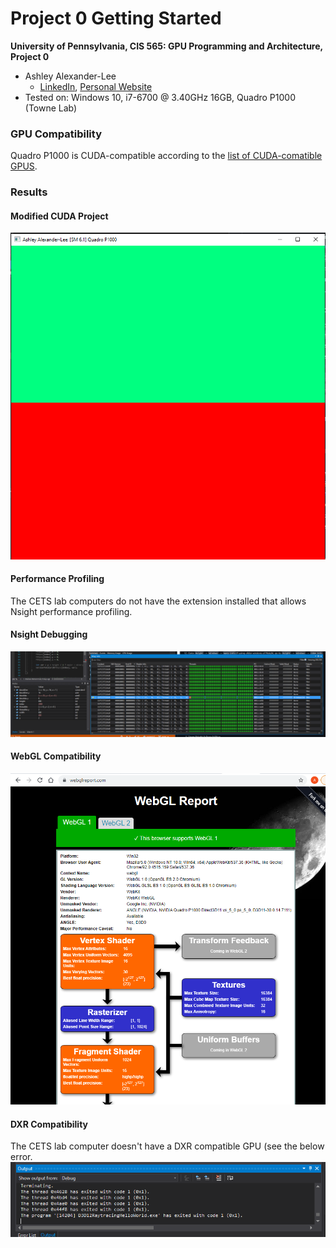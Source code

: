 Project 0 Getting Started
====================

**University of Pennsylvania, CIS 565: GPU Programming and Architecture, Project 0**

* Ashley Alexander-Lee
  * [LinkedIn](linkedin.com/in/asalexanderlee), [Personal Website](https://asalexanderlee.myportfolio.com/)
* Tested on: Windows 10, i7-6700 @ 3.40GHz 16GB, Quadro P1000 (Towne Lab)

### GPU Compatibility 

Quadro P1000 is CUDA-compatible according to the [list of CUDA-comatible GPUS](https://developer.nvidia.com/cuda-gpus). 

### Results

#### Modified CUDA Project
![](images/run_result.png)

#### Performance Profiling
The CETS lab computers do not have the extension installed that allows Nsight performance profiling. 

#### Nsight Debugging
![](images/cuda_debugging.png)

#### WebGL Compatibility
![](images/webgl_supported.png)

#### DXR Compatibility
The CETS lab computer doesn't have a DXR compatible GPU (see the below error.
![](images/drx_run_result.png)
